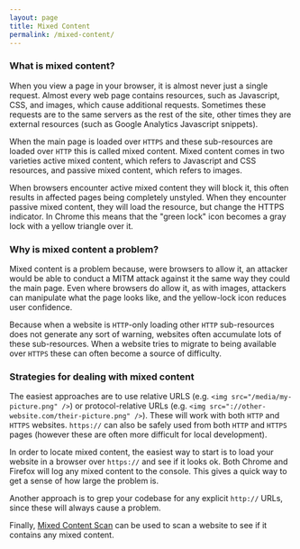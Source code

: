 ```yaml
---
layout: page
title: Mixed Content
permalink: /mixed-content/
---
```


### What is mixed content?

When you view a page in your browser, it is almost never just a single request. Almost every web page contains resources, such as Javascript, CSS, and images, which cause additional requests. Sometimes these requests are to the same servers as the rest of the site, other times they are external resources (such as Google Analytics Javascript snippets).

When the main page is loaded over `HTTPS` and these sub-resources are loaded over `HTTP` this is called mixed content. Mixed content comes in two varieties active mixed content, which refers to Javascript and CSS resources, and passive mixed content, which refers to images.

When browsers encounter active mixed content they will block it, this often results in affected pages being completely unstyled. When they encounter passive mixed content, they will load the resource, but change the HTTPS indicator. In Chrome this means that the "green lock" icon becomes a gray lock with a yellow triangle over it.

### Why is mixed content a problem?

Mixed content is a problem because, were browsers to allow it, an attacker would be able to conduct a MITM attack against it the same way they could the main page. Even where browsers do allow it, as with images, attackers can manipulate what the page looks like, and the yellow-lock icon reduces user confidence.

Because when a website is `HTTP`-only loading other `HTTP` sub-resources does not generate any sort of warning, websites often accumulate lots of these sub-resources. When a website tries to migrate to being available over `HTTPS` these can often become a source of difficulty.

### Strategies for dealing with mixed content

The easiest approaches are to use relative URLS (e.g. `<img src="/media/my-picture.png" />`) or protocol-relative URLs (e.g. `<img src="://other-website.com/their-picture.png" />`). These will work with both `HTTP` and `HTTPS` websites. `https://` can also be safely used from both `HTTP` and `HTTPS` pages (however these are often more difficult for local development).

In order to locate mixed content, the easiest way to start is to load your website in a browser over `https://` and see if it looks ok. Both Chrome and Firefox will log any mixed content to the console. This gives a quick way to get a sense of how large the problem is.

Another approach is to grep your codebase for any explicit `http://` URLs, since these will always cause a problem.

Finally, [Mixed Content Scan](https://github.com/bramus/mixed-content-scan) can be used to scan a website to see if it contains any mixed content.
